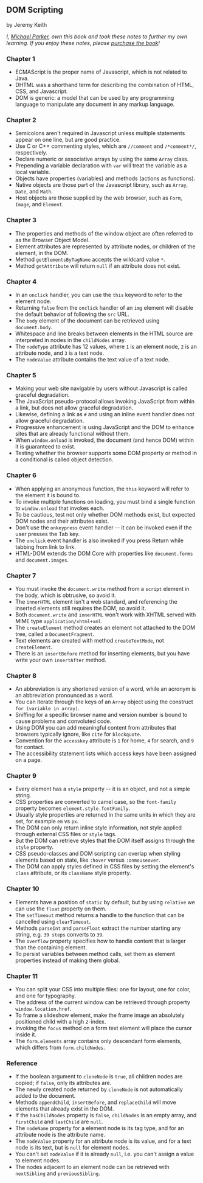 ## DOM Scripting

by Jeremy Keith

*I, [Michael Parker](http://omgitsmgp.com/), own this book and took these notes to further my own learning. If you enjoy these notes, please [purchase the book](http://www.amazon.com/DOM-Scripting-Design-JavaScript-Document/dp/1430233893)!*

### Chapter 1
* ECMAScript is the proper name of Javascript, which is not related to Java.
* DHTML was a shorthand term for describing the combination of HTML, CSS, and Javascript.
* DOM is generic: a model that can be used by any programming language to manipulate any document in any markup language.

### Chapter 2
* Semicolons aren't required in Javascript unless multiple statements appear on one line, but are good practice.
* Use C or C++ commenting styles, which are `//comment` and `/*comment*/`, respectively.
* Declare numeric or associative arrays by using the same `Array` class.
* Prepending a variable declaration with `var` will treat the variable as a local variable.
* Objects have properties (variables) and methods (actions as functions).
* Native objects are those part of the Javascript library, such as `Array`, `Date`, and `Math`.
* Host objects are those supplied by the web browser, such as `Form`, `Image`, and `Element`.

### Chapter 3
* The properties and methods of the window object are often referred to as the Browser Object Model.
* Element attributes are represented by attribute nodes, or children of the element, in the DOM.
* Method `getElementsByTagName` accepts the wildcard value `*`.
* Method `getAttribute` will return `null` if an attribute does not exist.

### Chapter 4
* In an `onclick` handler, you can use the `this` keyword to refer to the element node.
* Returning `false` from the `onclick` handler of an `img` element will disable the default behavior of following the `src` URL.
* The `body` element of the document can be retrieved using `document.body`.
* Whitespace and line breaks between elements in the HTML source are interpreted in nodes in the `childNodes` array.
* The `nodeType` attribute has 12 values, where `1` is an element node, `2` is an attribute node, and `3` is a text node.
* The `nodeValue` attribute contains the text value of a text node.

### Chapter 5
* Making your web site navigable by users without Javascript is called graceful degradation.
* The JavaScript pseudo-protocol allows invoking JavaScript from within a link, but does not allow graceful degradation.
* Likewise, defining a link as `#` and using an inline event handler does not allow graceful degradation.
* Progressive enhancement is using JavaScript and the DOM to enhance sites that are already functional without them.
* When `window.onload` is invoked, the document (and hence DOM) within it is guaranteed to exist.
* Testing whether the browser supports some DOM property or method in a conditional is called object detection.

### Chapter 6
* When applying an anonymous function, the `this` keyword will refer to the element it is bound to.
* To invoke multiple functions on loading, you must bind a single function to `window.onload` that invokes each.
* To be cautious, test not only whether DOM methods exist, but expected DOM nodes and their attributes exist.
* Don't use the `onkeypress` event handler -- it can be invoked even if the user presses the Tab key.
* The `onclick` event handler is also invoked if you press Return while tabbing from link to link.
* HTML-DOM extends the DOM Core with properties like `document.forms` and `document.images`.

### Chapter 7
* You must invoke the `document.write` method from a `script` element in the body, which is obtrusive, so avoid it.
* The `innerHTML` element isn't a web standard, and referencing the inserted elements still requires the DOM, so avoid it.
* Both `document.write` and `innerHTML` won't work with XHTML served with MIME type `application/xhtml+xml`.
* The `createElement` method creates an element not attached to the DOM tree, called a `DocumentFragment`.
* Text elements are created with method `createTextMode`, not `createElement`.
* There is an `insertBefore` method for inserting elements, but you have write your own `insertAfter` method.

### Chapter 8
* An abbreviation is any shortened version of a word, while an acronym is an abbreviation pronounced as a word.
* You can iterate through the keys of an `Array` object using the construct `for (variable in array)`.
* Sniffing for a specific browser name and version number is bound to cause problems and convoluted code.
* Using DOM you can add meaningful content from attributes that browsers typically ignore, like `cite` for `blockquote`.
* Convention for the `accesskey` attribute is `1` for home, `4` for search, and `9` for contact.
* The accessibility statement lists which access keys have been assigned on a page.

### Chapter 9
* Every element has a `style` property -- it is an object, and not a simple string.
* CSS properties are converted to camel case, so the `font-family` property becomes `element.style.fontFamily`.
* Usually style properties are returned in the same units in which they are set, for example `em` vs `px`.
* The DOM can only return inline style information, not style applied through external CSS files or `style` tags.
* But the DOM can retrieve styles that the DOM itself assigns through the `style` property.
* CSS pseudo-classes and DOM scripting can overlap when styling elements based on state, like `:hover` versus `:onmouseover`.
* The DOM can apply styles defined in CSS files by setting the element's `class` attribute, or its `className` style property.

### Chapter 10
* Elements have a position of `static` by default, but by using `relative` we can use the `float` property on them.
* The `setTimeout` method returns a handle to the function that can be cancelled using `clearTimeout`.
* Methods `parseInt` and `parseFloat` extract the number starting any string, e.g. `39 steps` converts to `39`.
* The `overflow` property specifies how to handle content that is larger than the containing element.
* To persist variables between method calls, set them as element properties instead of making them global.

### Chapter 11
* You can split your CSS into multiple files: one for layout, one for color, and one for typography.
* The address of the current window can be retrieved through property `window.location.href`.
* To frame a slideshow element, make the frame image an absolutely positioned child with a high z-index.
* Invoking the `focus` method on a form text element will place the cursor inside it.
* The `form.elements` array contains only descendant form elements, which differs from `form.childNodes`.

### Reference
* If the boolean argument to `cloneNode` is `true`, all children nodes are copied; if `false`, only its attributes are.
* The newly created node returned by `cloneNode` is not automatically added to the document.
* Methods `appendChild`, `insertBefore`, and `replaceChild` will move elements that already exist in the DOM.
* If the `hasChildNodes` property is `false`, `childNodes` is an empty array, and `firstChild` and `lastChild` are `null`.
* The `nodeName` property for a element node is its tag type, and for an attribute node is the attribute name.
* The `nodeValue` property for an attribute node is its value, and for a text node is its text, but is `null` for element nodes.
* You can't set `nodeValue` if it is already `null`, i.e. you can't assign a value to element nodes.
* The nodes adjacent to an element node can be retrieved with `nextSibling` and `previousSibling`.

